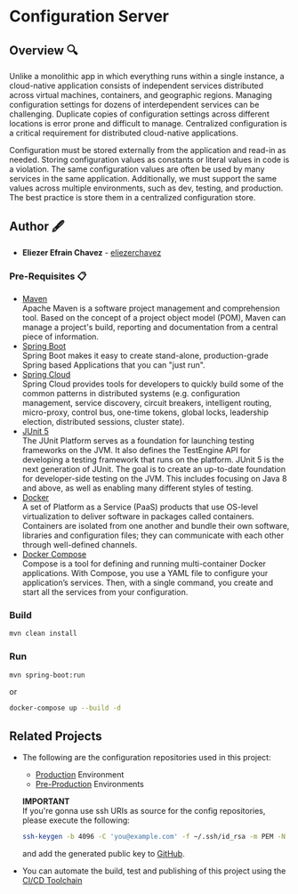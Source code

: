 # Configuration Server

## Overview 🔍

Unlike a monolithic app in which everything runs within a single instance, a cloud-native application consists of independent services distributed across virtual machines, containers, and geographic regions. Managing configuration settings for dozens of interdependent services can be challenging. Duplicate copies of configuration settings across different locations is error prone and difficult to manage. Centralized configuration is a critical requirement for distributed cloud-native applications.

Configuration must be stored externally from the application and read-in as needed. Storing configuration values as constants or literal values in code is a violation. The same configuration values are often be used by many services in the same application. Additionally, we must support the same values across multiple environments, such as dev, testing, and production. The best practice is store them in a centralized configuration store.

## Author 🖋️
* **Eliezer Efrain Chavez** -  [eliezerchavez](https://www.linkedin.com/in/eliezerchavez)

### Pre-Requisites 📋

* [Maven](https://maven.apache.org/users/index.html) <br />
  Apache Maven is a software project management and comprehension tool. Based on the concept of a project object model (POM), Maven can manage a project's build, reporting and documentation from a central piece of information.
* [Spring Boot](https://spring.io/projects/spring-boot) <br />
  Spring Boot makes it easy to create stand-alone, production-grade Spring based Applications that you can "just run".
* [Spring Cloud](https://spring.io/projects/spring-cloud) <br />
  Spring Cloud provides tools for developers to quickly build some of the common patterns in distributed systems (e.g. configuration management, service discovery, circuit breakers, intelligent routing, micro-proxy, control bus, one-time tokens, global locks, leadership election, distributed sessions, cluster state).
* [JUnit 5](https://junit.org/junit5/) <br />
  The JUnit Platform serves as a foundation for launching testing frameworks on the JVM. It also defines the TestEngine API for developing a testing framework that runs on the platform. JUnit 5 is the next generation of JUnit. The goal is to create an up-to-date foundation for developer-side testing on the JVM. This includes focusing on Java 8 and above, as well as enabling many different styles of testing.
* [Docker](https://www.docker.com/get-started) <br />
  A set of Platform as a Service (PaaS) products that use OS-level virtualization to deliver software in packages called containers. Containers are isolated from one another and bundle their own software, libraries and configuration files; they can communicate with each other through well-defined channels.
* [Docker Compose](https://docs.docker.com/compose/) <br />
  Compose is a tool for defining and running multi-container Docker applications. With Compose, you use a YAML file to configure your application’s services. Then, with a single command, you create and start all the services from your configuration.

### Build

```bash
mvn clean install
```

### Run

```bash
mvn spring-boot:run
```
or
```bash
docker-compose up --build -d
```

## Related Projects
* The following are the configuration repositories used in this project:
  * [Production](https://github.com/eliezerchavez/cfgrepo-prd) Environment
  * [Pre-Production](https://github.com/eliezerchavez/cfgrepo-pre) Environments

  **IMPORTANT** <br />
  If you're gonna use ssh URIs as source for the config repositories, please execute the following:
  ```bash
  ssh-keygen -b 4096 -C 'you@example.com' -f ~/.ssh/id_rsa -m PEM -N '' -q -t rsa
  ```
  and add the generated public key to [GitHub](https://github.com/settings/keys).

* You can automate the build, test and publishing of this project using the [CI/CD Toolchain](https://github.com/eliezerchavez/cicd-toolchain)
